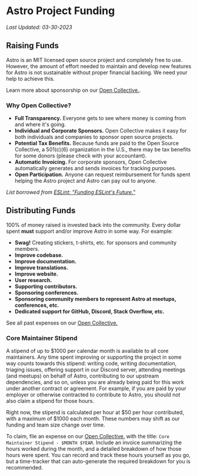 # Astro Project Funding

_Last Updated: 03-30-2023_

## Raising Funds

Astro is an MIT licensed open source project and completely free to use. However, the amount of effort needed to maintain and develop new features for Astro is not sustainable without proper financial backing. We need your help to achieve this.

Learn more about sponsorship on our [Open Collective.](https://opencollective.com/astrodotbuild).

### Why Open Collective?

- **Full Transparency.** Everyone gets to see where money is coming from and where it's going.
- **Individual and Corporate Sponsors.** Open Collective makes it easy for both individuals and companies to sponsor open source projects.
- **Potential Tax Benefits.** Because funds are paid to the Open Source Collective, a 501(c)(6) organization in the U.S., there may be tax benefits for some donors (please check with your accountant).
- **Automatic Invoicing.** For corporate sponsors, Open Collective automatically generates and sends invoices for tracking purposes.
- **Open Participation.** Anyone can request reimbursement for funds spent helping the Astro project and Astro can pay out to anyone.

_List borrowed from [ESLint: "Funding ESLint's Future."](https://eslint.org/blog/2019/02/funding-eslint-future)_

## Distributing Funds

100% of money raised is invested back into the community. Every dollar spent **must** support and/or improve Astro in some way. For example:

- **Swag!** Creating stickers, t-shirts, etc. for sponsors and community members.
- **Improve codebase.**
- **Improve documentation.**
- **Improve translations.**
- **Improve website.**
- **User research.**
- **Supporting contributors.**
- **Sponsoring conferences.**
- **Sponsoring community members to represent Astro at meetups, conferences, etc.**
- **Dedicated support for GitHub, Discord, Stack Overflow, etc.**

See all past expenses on our [Open Collective.](https://opencollective.com/astrodotbuild)

### Core Maintainer Stipend

A stipend of up to $1000 per calendar month is available to all core maintainers. Any time spent improving or supporting the project in some way counts towards this stipend: writing code, writing documentation, triaging issues, offering support in our Discord server, attending meetings (and meetups) on behalf of Astro, contributing to our upstream dependencies, and so on, unless you are already being paid for this work under another contract or agreement. For example, if you are paid by your employer or otherwise contracted to contribute to Astro, you should not also claim a stipend for those hours. 

Right now, the stipend is calculated per hour at $50 per hour contributed, with a maximum of $1000 each month. These numbers may shift as our funding and team size change over time.

To claim, file an expense on our [Open Collective.](https://opencollective.com/astrodotbuild) with the title: `Core Maintainer Stipend - $MONTH $YEAR`. Include an invoice summarizing the hours worked during the month, and a detailed breakdown of how those hours were spent. You can record and track these hours yourself as you go, but a time-tracker that can auto-generate the required breakdown for you is recommended.
